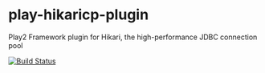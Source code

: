 play-hikaricp-plugin
====================

Play2 Framework plugin for Hikari, the high-performance JDBC connection pool

[![Build Status](https://travis-ci.org/autma/play-hikaricp-plugin.png)](https://travis-ci.org/autma/play-hikaricp-plugin)